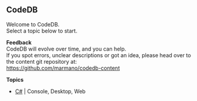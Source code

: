 ## CodeDB
Welcome to CodeDB.  
Select a topic below to start.

**Feedback**  
CodeDB will evolve over time, and you can help.  
If you spot errors, unclear descriptions or got an idea, please head over to the content git repository at:  
https://github.com/marmano/codedb-content

**Topics**
* [C#](/csharp/) | Console, Desktop, Web